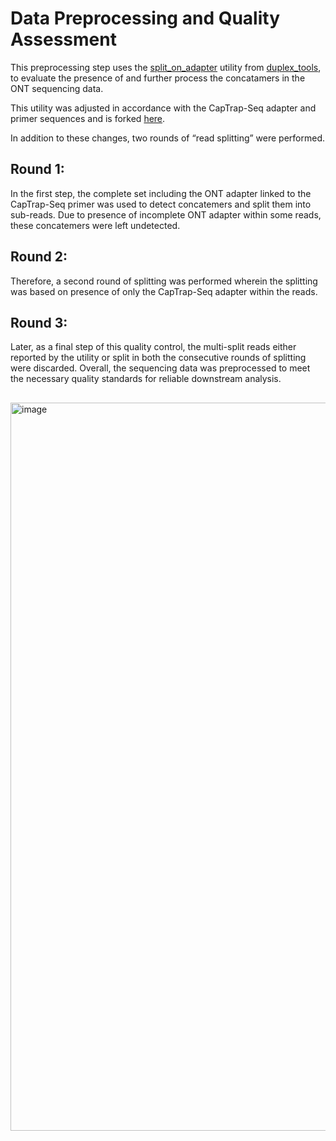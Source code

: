 # Data Preprocessing and Quality Assessment

This preprocessing step uses the [split_on_adapter]([url](https://github.com/nanoporetech/duplex-tools/blob/master/fillet.md)) utility from [duplex_tools](https://github.com/nanoporetech/duplex-tools), to evaluate the presence of and further process the concatamers in the ONT sequencing data.

This utility was adjusted in accordance with the CapTrap-Seq adapter and primer sequences and is forked [here](https://github.com/Gazal90/duplex-tools). 

In addition to these changes, two rounds of “read splitting” were performed. 

## Round 1: 
In the first step, the complete set including the ONT adapter linked to the CapTrap-Seq primer was used to detect concatemers and split them into sub-reads. Due to presence of incomplete ONT adapter within some reads, these concatemers were left undetected. 
## Round 2: 
Therefore, a second round of splitting was performed wherein the splitting was based on presence of only the CapTrap-Seq adapter within the reads. 
## Round 3: 
Later, as a final step of this quality control, the multi-split reads either reported by the utility or split in both the consecutive rounds of splitting were discarded. 
Overall, the sequencing data was preprocessed to meet the necessary quality standards for reliable downstream analysis.

## 
<img width="1165" alt="image" src="https://github.com/user-attachments/assets/f6842bff-d4d1-43a2-a90c-52b9ac4485f6">

